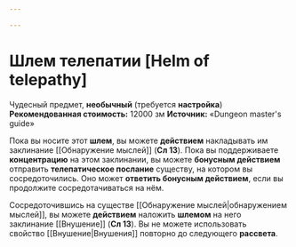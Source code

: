 ```yaml
---

---
```

# Шлем телепатии [Helm of telepathy]

Чудесный предмет, **необычный** (требуется **настройка**)
**Рекомендованная стоимость:** 12000 зм
**Источник:** «Dungeon master's guide»

Пока вы носите этот **шлем**, вы можете **действием** накладывать им заклинание [[Обнаружение мыслей]] (**Сл 13**). Пока вы поддерживаете **концентрацию** на этом заклинании, вы можете **бонусным действием** отправить **телепатическое послание** существу, на котором вы сосредоточились. Оно может **ответить бонусным действием**, если вы продолжите сосредотачиваться на нём.

Сосредоточившись на существе [[Обнаружение мыслей|обнаружением мыслей]], вы можете **действием** наложить **шлемом** на него заклинание [[Внушение]] (**Сл 13**). Вы не можете использовать свойство [[Внушение|Внушения]] повторно до следующего **рассвета**.